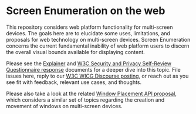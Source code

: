 # Screen Enumeration on the web

This repository considers web platform functionality for multi-screen devices.
The goals here are to elucidate some uses, limitations, and proposals for web
technology on multi-screen devices. Screen Enumeration concerns the current
fundamental inability of web platform users to discern the overall visual bounds
available for displaying content.

Please see the
[Explainer](https://github.com/spark008/screen-enumeration/blob/master/EXPLAINER.md)
and [W3C Security and Privacy Self-Review Questionnaire response](https://github.com/spark008/screen-enumeration/blob/master/security_and_privacy.md)
documents for a deeper dive into this topic. File issues here, reply to our
[W3C WICG Discourse posting](https://discourse.wicg.io/t/proposal-supporting-window-placement-on-multi-screen-devices/3948),
or reach out as you see fit with feedback, relevant use cases, and thoughts.

Please also take a look at the related
[Window Placement API proposal](https://github.com/spark008/window-placement/blob/master/README.md),
which considers a similar set of topics regarding the creation and movement of
windows on multi-screen devices.